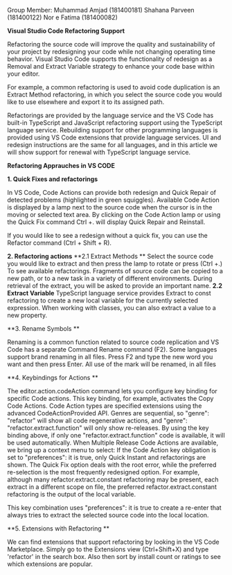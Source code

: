 Group Member:
Muhammad Amjad      (181400181)
Shahana Parveen     (181400122)
Nor e Fatima 	      (181400082)

**Visual Studio Code Refactoring Support** 


Refactoring the source code will improve the quality and sustainability of your project by redesigning your code while not changing operating time behavior. Visual Studio Code supports the functionality of redesign  as a Removal and Extract Variable strategy to enhance your code base within your editor.


For example, a common refactoring is used to avoid code duplication is an Extract Method refactoring, in which you select the source code you would like to use elsewhere and export it to its assigned path.

Refactorings are provided by the language service and the VS Code has built-in TypeScript and JavaScript refactoring support using the TypeScript language service. Rebuilding support for other programming languages is provided using VS Code extensions that provide language services. UI and redesign instructions are the same for all languages, and in this article we will show support for renewal with TypeScript language service.


**Refactoring  Apprauches in  VS CODE**

**1.	Quick Fixes and refactorings**

In VS Code, Code Actions can provide both redesign and Quick Repair of detected problems (highlighted in green squiggles). Available Code Action is displayed by a lamp next to the source code when the cursor is in the moving or selected text area. By clicking on the Code Action lamp or using the Quick Fix command Ctrl +. will display Quick Repair and Reinstall.

If you would like to see a redesign without a quick fix, you can use the Refactor command (Ctrl + Shift + R). 

**2.	Refactoring actions**
**2.1	Extract Methods **
Select the source code you would like to extract and then press the lamp to rotate or press (Ctrl +.) To see available refactorings. Fragments of source code can be copied to a new path, or to a new task in a variety of different environments. During retrieval of the extract, you will be asked to provide an important name.
**2.2  Extract Variable** 
TypeScript language service provides Extract to const refactoring to create a new local variable for the currently selected expression. When working with classes, you can also extract a value to a new property.

**3.	Rename Symbols **

Renaming is a common function related to source code replication and VS Code has a separate Command Rename command (F2). Some languages support brand renaming in all files. Press F2 and type the new word you want and then press Enter. All use of the mark will be renamed, in all files

**4.	Keybindings for Actions **

The editor.action.codeAction command lets you configure key binding for specific Code actions. This key binding, for example, activates the Copy Code Actions.
Code Action types are specified extensions using the advanced CodeActionProvided API. Genres are sequential, so "genre": "refactor" will show all code regenerative actions, and "genre": "refactor.extract.function" will only show re-releases.
By using the key binding above, if only one "refactor.extract.function" code is available, it will be used automatically. When Multiple Release Code Actions are available, we bring up a context menu to select:
If the Code Action key obligation is set to "preferences": it is true, only Quick Instant and refactorings are shown. The Quick Fix option deals with the root error, while the preferred re-selection is the most frequently redesigned option. For example, although many refactor.extract.constant refactoring may be present, each extract in a different scope on file, the preferred refactor.extract.constant refactoring is the output of the local variable.

This key combination uses "preferences": it is true to create a re-enter that always tries to extract the selected source code into the local location.

**5.	Extensions with Refactoring **

We can find extensions that support refactoring by looking in the VS Code Marketplace. Simply go to the Extensions view (Ctrl+Shift+X) and type 'refactor' in the search box. Also then sort by install count or ratings to see which extensions are popular.
